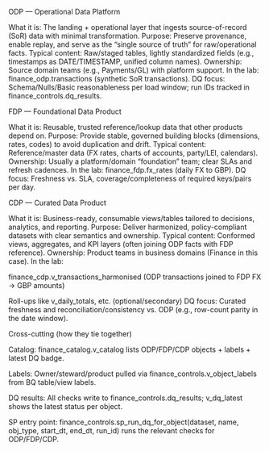 ODP — Operational Data Platform

What it is: The landing + operational layer that ingests source-of-record (SoR) data with minimal transformation.
Purpose: Preserve provenance, enable replay, and serve as the “single source of truth” for raw/operational facts.
Typical content: Raw/staged tables, lightly standardized fields (e.g., timestamps as DATE/TIMESTAMP, unified column names).
Ownership: Source domain teams (e.g., Payments/GL) with platform support.
In the lab: finance_odp.transactions (synthetic SoR transactions).
DQ focus: Schema/Nulls/Basic reasonableness per load window; run IDs tracked in finance_controls.dq_results.

FDP — Foundational Data Product

What it is: Reusable, trusted reference/lookup data that other products depend on.
Purpose: Provide stable, governed building blocks (dimensions, rates, codes) to avoid duplication and drift.
Typical content: Reference/master data (FX rates, charts of accounts, party/LEI, calendars).
Ownership: Usually a platform/domain “foundation” team; clear SLAs and refresh cadences.
In the lab: finance_fdp.fx_rates (daily FX to GBP).
DQ focus: Freshness vs. SLA, coverage/completeness of required keys/pairs per day.

CDP — Curated Data Product

What it is: Business-ready, consumable views/tables tailored to decisions, analytics, and reporting.
Purpose: Deliver harmonized, policy-compliant datasets with clear semantics and ownership.
Typical content: Conformed views, aggregates, and KPI layers (often joining ODP facts with FDP reference).
Ownership: Product teams in business domains (Finance in this case).
In the lab:

finance_cdp.v_transactions_harmonised (ODP transactions joined to FDP FX → GBP amounts)

Roll-ups like v_daily_totals, etc. (optional/secondary)
DQ focus: Curated freshness and reconciliation/consistency vs. ODP (e.g., row-count parity in the date window).

Cross-cutting (how they tie together)

Catalog: finance_catalog.v_catalog lists ODP/FDP/CDP objects + labels + latest DQ badge.

Labels: Owner/steward/product pulled via finance_controls.v_object_labels from BQ table/view labels.

DQ results: All checks write to finance_controls.dq_results; v_dq_latest shows the latest status per object.

SP entry point: finance_controls.sp_run_dq_for_object(dataset, name, obj_type, start_dt, end_dt, run_id) runs the relevant checks for ODP/FDP/CDP.
